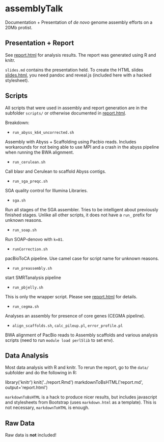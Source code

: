 assemblyTalk
============

Documentation + Presentation of *de novo* genome assembly efforts on a 20Mb protist. 

## Presentation + Report

See [report.html](http://h3kker.github.io/assemblyTalk/report.html) for analysis results. The report was generated using R and knitr.

`slides.md` contains the presentation held. To create the HTML slides [slides.html](http://h3kker.github.io/assemblyTalk/slides.html), you need pandoc and reveal.js (included here with a hacked stylesheet).

## Scripts

All scripts that were used in assembly and report generation are in the subfolder `scripts/` or otherwise documented in [report.html](http://h3kker.github.io/assemblyTalk/report.html).

Breakdown:

- `run_abyss_k64_uncorrected.sh`

Assembly with Abyss + Scaffolding using Pacbio reads. Includes workarounds for not being able to use MPI and a crash in the abyss pipeline when running the BWA alignment.

- `run_cerulean.sh`

Call blasr and Cerulean to scaffold Abyss contigs. 

- `run_sga_preqc.sh`

SGA quality control for Illumina Libraries.

- `sga.sh`

Run all stages of the SGA assembler. Tries to be intelligent about previously finished stages. Unlike all other scripts, it does not have a `run_` prefix for unknown reasons.

- `run_soap.sh`

Run SOAP-denovo with `k=81`. 

- `runCorrection.sh`

pacBioToCA pipeline. Use camel case for script name for unknown reasons.

- `run_preassembly.sh`

start SMRTanalysis pipeline

- `run_pbjelly.sh`

This is only the wrapper script. Please see [report.html](http://h3kker.github.io/assemblyTalk/report.html#toc_69) for details.

- `run_cegma.sh`

Analyses an assembly for presence of core genes (CEGMA pipeline).

- `align_scaffolds.sh`, `calc_pileup.pl`, `error_profile.pl`

BWA alignment of PacBio reads to Assembly scaffolds and various analysis scripts (need to run `module load perl5lib` to set env).


## Data Analysis

Most data analysis with R and knitr. To rerun the report, go to the `data/` subfolder and do the following in R:

  library('knitr')
  knit('../report.Rmd')
  markdownToBsHTML('report.md', output='report.html')

`markdownToBsHTML` is a hack to produce nicer results, but includes javascript and stylesheets from Bootstrap (uses `markdown.html` as a template). This is not necessary, `markdownToHTML` is enough.

## Raw Data

Raw data is **not** included! 
